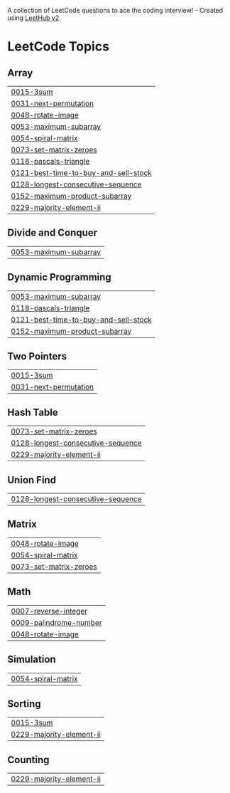 A collection of LeetCode questions to ace the coding interview! - Created using [LeetHub v2](https://github.com/arunbhardwaj/LeetHub-2.0)
<!---LeetCode Topics Start-->
# LeetCode Topics
## Array
|  |
| ------- |
| [0015-3sum](https://github.com/Impana-SM/Leetcode/tree/master/0015-3sum) |
| [0031-next-permutation](https://github.com/Impana-SM/Leetcode/tree/master/0031-next-permutation) |
| [0048-rotate-image](https://github.com/Impana-SM/Leetcode/tree/master/0048-rotate-image) |
| [0053-maximum-subarray](https://github.com/Impana-SM/Leetcode/tree/master/0053-maximum-subarray) |
| [0054-spiral-matrix](https://github.com/Impana-SM/Leetcode/tree/master/0054-spiral-matrix) |
| [0073-set-matrix-zeroes](https://github.com/Impana-SM/Leetcode/tree/master/0073-set-matrix-zeroes) |
| [0118-pascals-triangle](https://github.com/Impana-SM/Leetcode/tree/master/0118-pascals-triangle) |
| [0121-best-time-to-buy-and-sell-stock](https://github.com/Impana-SM/Leetcode/tree/master/0121-best-time-to-buy-and-sell-stock) |
| [0128-longest-consecutive-sequence](https://github.com/Impana-SM/Leetcode/tree/master/0128-longest-consecutive-sequence) |
| [0152-maximum-product-subarray](https://github.com/Impana-SM/Leetcode/tree/master/0152-maximum-product-subarray) |
| [0229-majority-element-ii](https://github.com/Impana-SM/Leetcode/tree/master/0229-majority-element-ii) |
## Divide and Conquer
|  |
| ------- |
| [0053-maximum-subarray](https://github.com/Impana-SM/Leetcode/tree/master/0053-maximum-subarray) |
## Dynamic Programming
|  |
| ------- |
| [0053-maximum-subarray](https://github.com/Impana-SM/Leetcode/tree/master/0053-maximum-subarray) |
| [0118-pascals-triangle](https://github.com/Impana-SM/Leetcode/tree/master/0118-pascals-triangle) |
| [0121-best-time-to-buy-and-sell-stock](https://github.com/Impana-SM/Leetcode/tree/master/0121-best-time-to-buy-and-sell-stock) |
| [0152-maximum-product-subarray](https://github.com/Impana-SM/Leetcode/tree/master/0152-maximum-product-subarray) |
## Two Pointers
|  |
| ------- |
| [0015-3sum](https://github.com/Impana-SM/Leetcode/tree/master/0015-3sum) |
| [0031-next-permutation](https://github.com/Impana-SM/Leetcode/tree/master/0031-next-permutation) |
## Hash Table
|  |
| ------- |
| [0073-set-matrix-zeroes](https://github.com/Impana-SM/Leetcode/tree/master/0073-set-matrix-zeroes) |
| [0128-longest-consecutive-sequence](https://github.com/Impana-SM/Leetcode/tree/master/0128-longest-consecutive-sequence) |
| [0229-majority-element-ii](https://github.com/Impana-SM/Leetcode/tree/master/0229-majority-element-ii) |
## Union Find
|  |
| ------- |
| [0128-longest-consecutive-sequence](https://github.com/Impana-SM/Leetcode/tree/master/0128-longest-consecutive-sequence) |
## Matrix
|  |
| ------- |
| [0048-rotate-image](https://github.com/Impana-SM/Leetcode/tree/master/0048-rotate-image) |
| [0054-spiral-matrix](https://github.com/Impana-SM/Leetcode/tree/master/0054-spiral-matrix) |
| [0073-set-matrix-zeroes](https://github.com/Impana-SM/Leetcode/tree/master/0073-set-matrix-zeroes) |
## Math
|  |
| ------- |
| [0007-reverse-integer](https://github.com/Impana-SM/Leetcode/tree/master/0007-reverse-integer) |
| [0009-palindrome-number](https://github.com/Impana-SM/Leetcode/tree/master/0009-palindrome-number) |
| [0048-rotate-image](https://github.com/Impana-SM/Leetcode/tree/master/0048-rotate-image) |
## Simulation
|  |
| ------- |
| [0054-spiral-matrix](https://github.com/Impana-SM/Leetcode/tree/master/0054-spiral-matrix) |
## Sorting
|  |
| ------- |
| [0015-3sum](https://github.com/Impana-SM/Leetcode/tree/master/0015-3sum) |
| [0229-majority-element-ii](https://github.com/Impana-SM/Leetcode/tree/master/0229-majority-element-ii) |
## Counting
|  |
| ------- |
| [0229-majority-element-ii](https://github.com/Impana-SM/Leetcode/tree/master/0229-majority-element-ii) |
<!---LeetCode Topics End-->